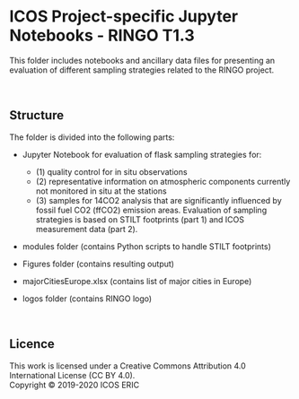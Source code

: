 # ICOS Project-specific Jupyter Notebooks - RINGO T1.3
This folder includes notebooks and ancillary data files for presenting an evaluation of different sampling strategies related to the RINGO project.

<br>

## Structure
The folder is divided into the following parts:

* Jupyter Notebook for evaluation of flask sampling strategies for:
  * (1) quality control for in situ observations
  * (2) representative information on atmospheric components currently not monitored in situ at the stations
  * (3) samples for 14CO2 analysis that are significantly influenced by fossil fuel CO2 (ffCO2) emission areas.
Evaluation of sampling strategies is based on STILT footprints (part 1) and ICOS measurement data (part 2).

* modules folder (contains Python scripts to handle STILT footprints)
* Figures folder (contains resulting output)
* majorCitiesEurope.xlsx (contains list of major cities in Europe)
* logos folder (contains RINGO logo)

<br>

## Licence
This work is licensed under a Creative Commons Attribution 4.0 International License (CC BY 4.0). <br>
Copyright © 2019-2020 ICOS ERIC
